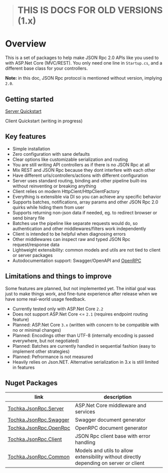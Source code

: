 > # **THIS IS DOCS FOR OLD VERSIONS (1.x)**

# Overview

This is a set of packages to help make JSON Rpc 2.0 APIs like you used to with ASP.Net Core (MVC/REST).
You only need one line in `Startup.cs`, and a different base class for your controllers.

**Note:** in this doc, JSON Rpc protocol is mentioned without version, implying `2.0`.


## Getting started

[Server Quickstart](server/quickstart)

Client Quickstart (writing in progress)


## Key features

* Simple installation
* Zero configuration with sane defaults
* Clear options like customizable serialization and routing
* You are still writing API controllers as if there is no JSON Rpc at all
* Mix REST and JSON Rpc because they dont interfere with each other
* Have different urls/controllers/actions with different configuration
* Server uses standard routing, binding and other pipeline built-ins without reinventing or breaking anything
* Client relies on modern HttpCient/HttpClientFactory
* Everything is extensible via DI so you can achieve any specific behavior
* Supports batches, notifications, array params and other JSON Rpc 2.0 quirks while hiding them from user
* Supports returning non-json data if needed, eg. to redirect browser or send binary file
* Batches use the pipeline like separate requests would do, so authentication and other middlewares/filters work independently
* Client is intended to be helpful when diagnosing errors
* Other middlewares can inspect raw and typed JSON Rpc request/response data
* Lightweight extensibility: common models and utils are not tied to client or server packages
* Autodocumentation support: Swagger/OpenAPI and [OpenRPC](https://open-rpc.org/)


## Limitations and things to improve

Some features are planned, but not implemented yet. The initial goal was just to make things work,
and fine-tune experience after release when we have some real-world usage feedback.

* Currently tested only with ASP.Net Core `2.2`
* Does not support ASP.Net Core <= `2.1` (requires endpoint routing feature)
* Planned: ASP.Net Core `3.x` (written with concern to be compatible with no or minimal changes)
* Planned: Encodings other than UTF-8 (internally encoding is passed everywhere, but not negotiated)
* Planned: Batches are currently handled in sequential fashion (easy to implement other strategies)
* Planned: Pefrormance is not measured
* Heavily relies on Json.NET. Alternative serialization in 3.x is still limited in features


## Nuget Packages

| link| description |
| - | - |
| [Tochka.JsonRpc.Server](https://www.nuget.org/packages/Tochka.JsonRpc.Server/) | ASP.Net Core middleware and services |
| [Tochka.JsonRpc.Swagger](https://www.nuget.org/packages/Tochka.JsonRpc.Swagger/) | Swagger document generator |
| [Tochka.JsonRpc.OpenRpc](https://www.nuget.org/packages/Tochka.JsonRpc.OpenRpc/) | OpenRPC document generator |
| [Tochka.JsonRpc.Client](https://www.nuget.org/packages/Tochka.JsonRpc.Client/) | JSON Rpc client base with error handling |
| [Tochka.JsonRpc.Common](https://www.nuget.org/packages/Tochka.JsonRpc.Common/) | Models and utils to allow extensibility without directly depending on server or client |
